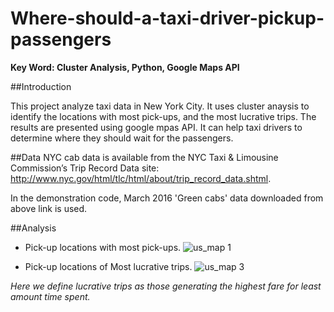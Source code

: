 # Where-should-a-taxi-driver-pickup-passengers
**Key Word: Cluster Analysis, Python, Google Maps API**

##Introduction

This project analyze taxi data in New York City. It uses cluster anaysis to identify the locations with most pick-ups, and the most lucrative trips. The results are presented using google mpas API. It can help taxi drivers to determine where they should wait for the passengers. 

##Data
NYC cab data is available from the NYC Taxi & Limousine Commission’s Trip Record Data site: http://www.nyc.gov/html/tlc/html/about/trip_record_data.shtml. 

In the demonstration code, March 2016 'Green cabs' data downloaded from above link is used. 

##Analysis

* Pick-up locations with most pick-ups.
![us_map 1](https://github.com/qianmx/Where-should-a-taxi-driver-pickup-passengers/blob/master/screenshot/most_pickup1.png)


* Pick-up locations of Most lucrative trips.
![us_map 3](https://github.com/qianmx/Where-should-a-taxi-driver-pickup-passengers/blob/master/screenshot/lucrative_location1.png)

_Here we define lucrative trips as those generating the highest fare for least amount time spent._
